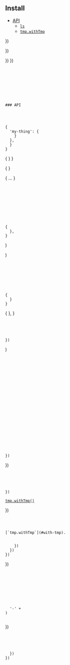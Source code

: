 




## Install



* [API](#api)
    * [`ls`](#ls)
    * [`tmp.withTmp`](#with-tmp)




})


})

  })
})
```








### API




{
  'my-thing': {
    }
  },
  }
}
```





{
  }
}

{
}

{
  ...
}
```









{
  },
}

```







)

)
```







{
  }
}
```





{
  },
}


```




})
```




)
```






















})
```






})
```




})
```






[`tmp.withTmp()`](#with-tpm)


})
```



[`tmp.withTmp`](#with-tmp).


    })
  })
})
```





})
```








  '-' +
)
```









```sh
```

})
```




  })
})
```
